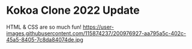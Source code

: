 # Kokoa Clone 2022 Update

HTML & CSS are so much fun!
https://user-images.githubusercontent.com/115874237/200976927-aa795a5c-402c-45a5-8405-7c8da84074de.jpg

